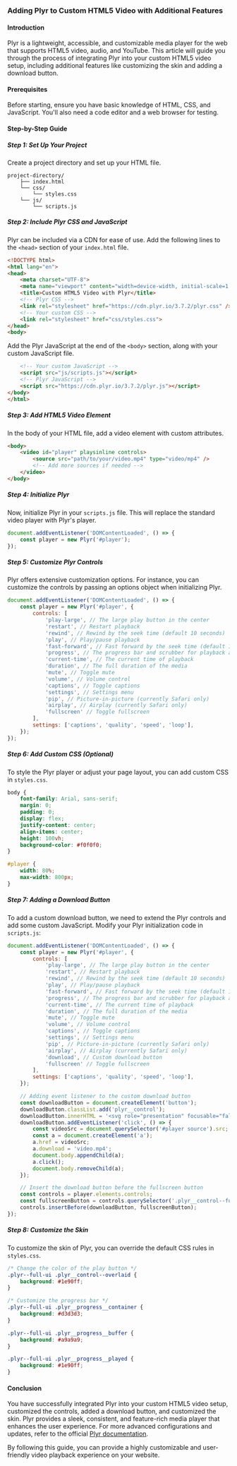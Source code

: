 ### Adding Plyr to Custom HTML5 Video with Additional Features

#### Introduction
Plyr is a lightweight, accessible, and customizable media player for the web that supports HTML5 video, audio, and YouTube. This article will guide you through the process of integrating Plyr into your custom HTML5 video setup, including additional features like customizing the skin and adding a download button.

#### Prerequisites
Before starting, ensure you have basic knowledge of HTML, CSS, and JavaScript. You'll also need a code editor and a web browser for testing.

#### Step-by-Step Guide

##### Step 1: Set Up Your Project
Create a project directory and set up your HTML file. 

```plaintext
project-directory/
    ├── index.html
    └── css/
        └── styles.css
    └── js/
        └── scripts.js
```

##### Step 2: Include Plyr CSS and JavaScript
Plyr can be included via a CDN for ease of use. Add the following lines to the `<head>` section of your `index.html` file.

```html
<!DOCTYPE html>
<html lang="en">
<head>
    <meta charset="UTF-8">
    <meta name="viewport" content="width=device-width, initial-scale=1.0">
    <title>Custom HTML5 Video with Plyr</title>
    <!-- Plyr CSS -->
    <link rel="stylesheet" href="https://cdn.plyr.io/3.7.2/plyr.css" />
    <!-- Your custom CSS -->
    <link rel="stylesheet" href="css/styles.css">
</head>
<body>
```

Add the Plyr JavaScript at the end of the `<body>` section, along with your custom JavaScript file.

```html
    <!-- Your custom JavaScript -->
    <script src="js/scripts.js"></script>
    <!-- Plyr JavaScript -->
    <script src="https://cdn.plyr.io/3.7.2/plyr.js"></script>
</body>
</html>
```

##### Step 3: Add HTML5 Video Element
In the body of your HTML file, add a video element with custom attributes.

```html
<body>
    <video id="player" playsinline controls>
        <source src="path/to/your/video.mp4" type="video/mp4" />
        <!-- Add more sources if needed -->
    </video>
</body>
```

##### Step 4: Initialize Plyr
Now, initialize Plyr in your `scripts.js` file. This will replace the standard video player with Plyr's player.

```javascript
document.addEventListener('DOMContentLoaded', () => {
    const player = new Plyr('#player');
});
```

##### Step 5: Customize Plyr Controls
Plyr offers extensive customization options. For instance, you can customize the controls by passing an options object when initializing Plyr.

```javascript
document.addEventListener('DOMContentLoaded', () => {
    const player = new Plyr('#player', {
        controls: [
            'play-large', // The large play button in the center
            'restart', // Restart playback
            'rewind', // Rewind by the seek time (default 10 seconds)
            'play', // Play/pause playback
            'fast-forward', // Fast forward by the seek time (default 10 seconds)
            'progress', // The progress bar and scrubber for playback and buffering
            'current-time', // The current time of playback
            'duration', // The full duration of the media
            'mute', // Toggle mute
            'volume', // Volume control
            'captions', // Toggle captions
            'settings', // Settings menu
            'pip', // Picture-in-picture (currently Safari only)
            'airplay', // Airplay (currently Safari only)
            'fullscreen' // Toggle fullscreen
        ],
        settings: ['captions', 'quality', 'speed', 'loop'],
    });
});
```

##### Step 6: Add Custom CSS (Optional)
To style the Plyr player or adjust your page layout, you can add custom CSS in `styles.css`.

```css
body {
    font-family: Arial, sans-serif;
    margin: 0;
    padding: 0;
    display: flex;
    justify-content: center;
    align-items: center;
    height: 100vh;
    background-color: #f0f0f0;
}

#player {
    width: 80%;
    max-width: 800px;
}
```

##### Step 7: Adding a Download Button
To add a custom download button, we need to extend the Plyr controls and add some custom JavaScript. Modify your Plyr initialization code in `scripts.js`:

```javascript
document.addEventListener('DOMContentLoaded', () => {
    const player = new Plyr('#player', {
        controls: [
            'play-large', // The large play button in the center
            'restart', // Restart playback
            'rewind', // Rewind by the seek time (default 10 seconds)
            'play', // Play/pause playback
            'fast-forward', // Fast forward by the seek time (default 10 seconds)
            'progress', // The progress bar and scrubber for playback and buffering
            'current-time', // The current time of playback
            'duration', // The full duration of the media
            'mute', // Toggle mute
            'volume', // Volume control
            'captions', // Toggle captions
            'settings', // Settings menu
            'pip', // Picture-in-picture (currently Safari only)
            'airplay', // Airplay (currently Safari only)
            'download', // Custom download button
            'fullscreen' // Toggle fullscreen
        ],
        settings: ['captions', 'quality', 'speed', 'loop'],
    });

    // Adding event listener to the custom download button
    const downloadButton = document.createElement('button');
    downloadButton.classList.add('plyr__control');
    downloadButton.innerHTML = '<svg role="presentation" focusable="false"><use xlink:href="#plyr-download"></use></svg>';
    downloadButton.addEventListener('click', () => {
        const videoSrc = document.querySelector('#player source').src;
        const a = document.createElement('a');
        a.href = videoSrc;
        a.download = 'video.mp4';
        document.body.appendChild(a);
        a.click();
        document.body.removeChild(a);
    });

    // Insert the download button before the fullscreen button
    const controls = player.elements.controls;
    const fullscreenButton = controls.querySelector('.plyr__control--fullscreen');
    controls.insertBefore(downloadButton, fullscreenButton);
});
```

##### Step 8: Customize the Skin
To customize the skin of Plyr, you can override the default CSS rules in `styles.css`.

```css
/* Change the color of the play button */
.plyr--full-ui .plyr__control--overlaid {
    background: #1e90ff;
}

/* Customize the progress bar */
.plyr--full-ui .plyr__progress__container {
    background: #d3d3d3;
}

.plyr--full-ui .plyr__progress__buffer {
    background: #a9a9a9;
}

.plyr--full-ui .plyr__progress__played {
    background: #1e90ff;
}
```

#### Conclusion
You have successfully integrated Plyr into your custom HTML5 video setup, customized the controls, added a download button, and customized the skin. Plyr provides a sleek, consistent, and feature-rich media player that enhances the user experience. For more advanced configurations and updates, refer to the official [Plyr documentation](https://github.com/sampotts/plyr).

By following this guide, you can provide a highly customizable and user-friendly video playback experience on your website.
